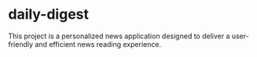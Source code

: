 # daily-digest
This project is a personalized news application designed to deliver a user-friendly and efficient news reading experience.
